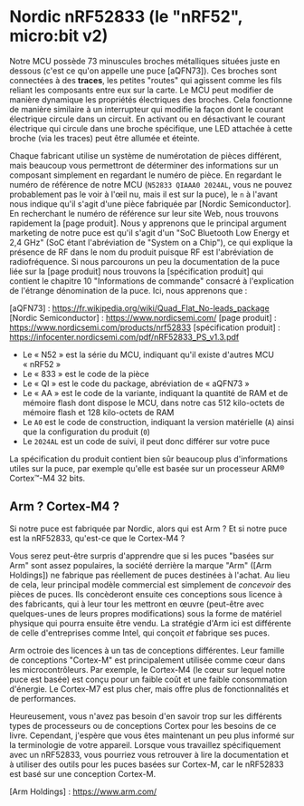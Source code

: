 # Nordic nRF52833 (le "nRF52", micro:bit v2)

Notre MCU possède 73 minuscules broches métalliques situées juste en dessous (c'est ce qu'on appelle une puce [aQFN73]).
Ces broches sont connectées à des **traces**, les petites "routes" qui agissent comme les fils reliant les composants
entre eux sur la carte. Le MCU peut modifier de manière dynamique les propriétés électriques
des broches. Cela fonctionne de manière similaire à un interrupteur qui modifie la façon dont le
courant électrique circule dans un circuit. En activant ou en désactivant le courant électrique
qui circule dans une broche spécifique, une LED attachée à cette broche (via les traces)
peut être allumée et éteinte.

Chaque fabricant utilise un système de numérotation de pièces différent, mais beaucoup vous permettront
de déterminer des informations sur un composant simplement en regardant le numéro de pièce. En regardant le numéro de référence de notre MCU (`N52833 QIAAA0 2024AL`, vous ne pouvez probablement pas
le voir à l'œil nu, mais il est sur la puce), le `n` à l'avant
nous indique qu'il s'agit d'une pièce fabriquée par [Nordic Semiconductor].
En recherchant le numéro de référence sur leur site Web, nous trouvons rapidement la [page produit].
Nous y apprenons que le principal argument marketing de notre puce est qu'il s'agit d'un
"SoC Bluetooth Low Energy et 2,4 GHz" (SoC étant l'abréviation de "System on a Chip"),
ce qui explique la présence de RF dans le nom du produit puisque RF est l'abréviation de radiofréquence.
Si nous parcourons un peu la documentation de la puce liée sur la [page produit]
nous trouvons la [spécification produit] qui contient le chapitre 10 "Informations de commande"
consacré à l'explication de l'étrange dénomination de la puce. Ici, nous apprenons que :

[aQFN73] : https://fr.wikipedia.org/wiki/Quad_Flat_No-leads_package
[Nordic Semiconductor] : https://www.nordicsemi.com/
[page produit] : https://www.nordicsemi.com/products/nrf52833
[spécification produit] : https://infocenter.nordicsemi.com/pdf/nRF52833_PS_v1.3.pdf

- Le « N52 » est la série du MCU, indiquant qu'il existe d'autres MCU « nRF52 »
- Le « 833 » est le code de la pièce
- Le « QI » est le code du package, abréviation de « aQFN73 »
- Le « AA » est le code de la variante, indiquant la quantité de RAM et de mémoire flash dont dispose le MCU,
dans notre cas 512 kilo-octets de mémoire flash et 128 kilo-octets de RAM
- Le `A0` est le code de construction, indiquant la version matérielle (`A`) ainsi que la configuration du produit (`0`)
- Le `2024AL` est un code de suivi, il peut donc différer sur votre puce

La spécification du produit contient bien sûr beaucoup plus d'informations utiles sur
la puce, par exemple qu'elle est basée sur un processeur ARM® Cortex™-M4 32 bits.

## Arm ? Cortex-M4 ?

Si notre puce est fabriquée par Nordic, alors qui est Arm ? Et si notre puce est la
nRF52833, qu'est-ce que le Cortex-M4 ?

Vous serez peut-être surpris d'apprendre que si les puces "basées sur Arm" sont
assez populaires, la société derrière la marque "Arm" ([Arm Holdings]) ne
fabrique pas réellement de puces destinées à l'achat. Au lieu de cela, leur principal modèle commercial
est simplement de *concevoir* des pièces de puces. Ils concèderont ensuite ces conceptions sous licence à des
fabricants, qui à leur tour les mettront en œuvre (peut-être avec quelques-unes de leurs
propres modifications) sous la forme de matériel physique qui pourra ensuite être vendu.
La stratégie d'Arm ici est différente de celle d'entreprises comme Intel, qui
conçoit *et* fabrique ses puces.

Arm octroie des licences à un tas de conceptions différentes. Leur famille de conceptions "Cortex-M"
est principalement utilisée comme cœur dans les microcontrôleurs. Par exemple, le Cortex-M4
(le cœur sur lequel notre puce est basée) est conçu pour un faible coût et une faible consommation d'énergie.
Le Cortex-M7 est plus cher, mais offre plus de fonctionnalités et de performances.

Heureusement, vous n'avez pas besoin d'en savoir trop sur les différents types de processeurs
ou de conceptions Cortex pour les besoins de ce livre. Cependant, j'espère que vous êtes maintenant un peu
plus informé sur la terminologie de votre appareil. Lorsque vous
travaillez spécifiquement avec un nRF52833, vous pourriez vous retrouver à lire
la documentation et à utiliser des outils pour les puces basées sur Cortex-M, car le nRF52833
est basé sur une conception Cortex-M.

[Arm Holdings] : https://www.arm.com/